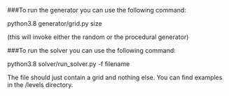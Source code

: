 ###To run the generator you can use the following command:

python3.8 generator/grid.py size

(this will invoke either the random or the procedural generator)

###To run the solver you can use the following command:

python3.8 solver/run_solver.py -f filename

The file should just contain a grid and nothing else. 
You can find examples in the /levels directory.